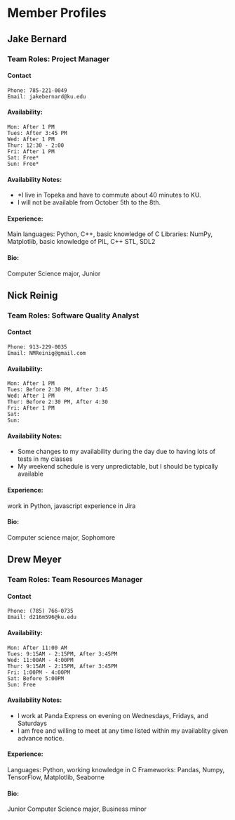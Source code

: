 # Member Profiles

<!--
TEMPLATE
## Member Name
### Team Roles: <Roles>
#### Contact
	Phone:
	Email:
#### Availability:
	Mon:
	Tues:
	Wed:
	Thur:
	Fri:
	Sat:
	Sun:
#### Availability Notes:
  - <Notes on availability>
  - <Notes on availability>
#### Experience:
  <your areas of expertise>
#### Bio:
  <very short bio -- year, major, etc>
END TEMPLATE -->

## Jake Bernard
### Team Roles: Project Manager
#### Contact
	Phone: 785-221-0049
	Email: jakebernard@ku.edu
#### Availability:
	Mon: After 1 PM
	Tues: After 3:45 PM
	Wed: After 1 PM
	Thur: 12:30 - 2:00
	Fri: After 1 PM
	Sat: Free*
	Sun: Free*
#### Availability Notes:
  - *I live in Topeka and have to commute about 40 minutes to KU.
  - I will not be available from October 5th to the 8th.
#### Experience:
  Main languages: Python, C++, basic knowledge of C
  Libraries: NumPy, Matplotlib, basic knowledge of PIL, C++ STL, SDL2
#### Bio:
  Computer Science major, Junior 

## Nick Reinig
### Team Roles: Software Quality Analyst
#### Contact
	Phone: 913-229-0035
	Email: NMReinig@gmail.com
#### Availability:
	Mon: After 1 PM
	Tues: Before 2:30 PM, After 3:45
	Wed: After 1 PM
	Thur: Before 2:30 PM, After 4:30
	Fri: After 1 PM
	Sat:
	Sun:
#### Availability Notes:
  - Some changes to my availability during the day due to having lots of tests in my classes
  - My weekend schedule is very unpredictable, but I should be typically available
#### Experience:
  work in Python, javascript
  experience in Jira
#### Bio:
  Computer science major, Sophomore

## Drew Meyer
### Team Roles: Team Resources Manager
#### Contact
	Phone: (785) 766-0735
	Email: d216m596@ku.edu
#### Availability:
	Mon: After 11:00 AM
	Tues: 9:15AM - 2:15PM, After 3:45PM
	Wed: 11:00AM - 4:00PM
	Thur: 9:15AM - 2:15PM, After 3:45PM
	Fri: 1:00PM - 4:00PM
	Sat: Before 5:00PM
	Sun: Free
#### Availability Notes:
  - I work at Panda Express on evening on Wednesdays, Fridays, and Saturdays
  - I am free and willing to meet at any time listed within my availablity given advance notice.
#### Experience:
  Languages: Python, working knowledge in C
  Frameworks: Pandas, Numpy, TensorFlow, Matplotlib, Seaborne
#### Bio:
  Junior Computer Science major, Business minor
